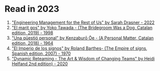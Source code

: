 # Read in 2023

1. ["Engineering Management for the Rest of Us" by Sarah Drasner - 2022]
2. ["El marit gos" by Yoko Tawada - (The Bridegroom Was a Dog, Catalan edition, 2019) - 1998]
3. ["Una qüestió personal" by Kenzaburō Ōe - (A Personal Matter, Catalan edition, 2018) - 1964]
4. ["El Imperio de los signos" by Roland Barthes- (The Empire of signs, Spanish edition, 2007) - 1970]
5. ["Dynamic Reteaming - The Art & Wisdom of Changing Teams" by Heidi Helfand 2nd edition) - 2020]

["Engineering Management for the Rest of Us" by Sarah Drasner - 2022]:https://www.engmanagement.dev/
["El marit gos" by Yoko Tawada - (The Bridegroom Was a Dog, Catalan edition, 2019) - 1998]:https://g.co/kgs/Usuh93
["Una qüestió personal" by Kenzaburō Ōe - (A Personal Matter, Catalan edition, 2018) - 1964]:https://g.co/kgs/RRqB1F
["El Imperio de los signos" by Roland Barthes- (The Empire of signs, Spanish edition, 2007) - 1970]:https://g.co/kgs/WF5xJBV
["Dynamic Reteaming - The Art & Wisdom of Changing Teams" by Heidi Helfand 2nd edition) - 2020]:https://www.heidihelfand.com/dynamic-reteaming-book/
